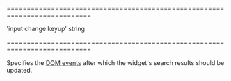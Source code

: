 ===========================================================================
<!--handmade--><!--/handmade-->
<!--default-->'input change keyup'<!--/default-->
<!--type-->string<!--/type-->
===========================================================================

<!--shortDescription-->
Specifies the <a href="https://en.wikipedia.org/wiki/DOM_events" target="_blank">DOM events</a> after which the widget's search results should be updated.
<!--/shortDescription-->

<!--fullDescription-->

<!--/fullDescription-->

